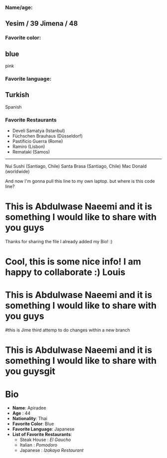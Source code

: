 
### Name/age:
Yesim / 39
Jimena / 48
---
### Favorite color:
blue
---
pink

### Favorite language:
Turkish
---
Spanish

### Favorite Restaurants

- Develi Samatya (Istanbul)
- Füchschen Brauhaus (Düsseldorf)
- Pastificio Guerra (Rome)
- Ramiro (Lisbon)
- Remataki (Samos)
---
Nui Sushi (Santiago, Chile)
Santa Brasa (Santiago, Chile)
Mac Donald (worldwide)


And now I'm gonna pull this line to my own laptop.
but where is this code line?

# This is Abdulwase Naeemi and it is something I would like to share with you guys
Thanks for sharing the file I already added my Bio! :)
# Cool, this is some nice info! I am happy to collaborate :) Louis

# This is Abdulwase Naeemi and it is something I would like to share with you guys

#this is Jime third attemp to do changes within a new branch
# This is Abdulwase Naeemi and it is something I would like to share with you guysgit 

# Bio
- **Name**: Apiradee 
- **Age** : 44 
- **Nationality**: Thai 
- **Favorite Color**: Blue 
- **Favorite Language**: Japanese 
- **List of Favorite Restaurants**:
    - Steak House : _El Gaucho_ 
    - Italian : _Pomodoro_ 
    - Japanese : _Izakaya Restaurant_
